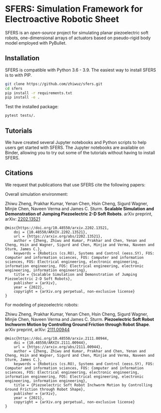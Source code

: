 # SFERS: Simulation Framework for Electroactive Robotic Sheet
SFERS is an *open-source* project for simulating planar piezoelectric soft robots, one-dimensional arrays of actuators based on pseudo-rigid body model employed with PyBullet.
## Installation
SFERS is compatible with Python 3.6 - 3.9. The easiest way to install SFERS is to with PIP. 
```bash
git clone https://github.com/zhiwuz/sfers.git
cd sfers
pip install -r requirements.txt
pip install -e .
```
Test the installed package:
```bash
pytest tests/.
```
## Tutorials
We have created several Jupyter notebooks and Python scripts to help users get started with SFERS. The Jupyter notebooks are available on Binder, allowing you to try out some of the tutorials without having to install SFERS.

## Citations
We request that publications that use SFERS cite the following papers:

Overall simulation environment:

Zhiwu Zheng, Prakhar Kumar, Yenan Chen, Hsin Cheng, Sigurd Wagner, Minjie Chen, Naveen Verma and James C. Sturm. <strong>Scalable Simulation and Demonstration of Jumping Piezoelectric 2-D Soft Robots</strong>. arXiv preprint, arXiv: [2202.13521](https://arxiv.org/abs/2202.13521)

```
@misc{https://doi.org/10.48550/arxiv.2202.13521,
    doi = {10.48550/ARXIV.2202.13521},
    url = {https://arxiv.org/abs/2202.13521},
    author = {Zheng, Zhiwu and Kumar, Prakhar and Chen, Yenan and Cheng, Hsin and Wagner, Sigurd and Chen, Minjie and Verma, Naveen and Sturm, James C.},
    keywords = {Robotics (cs.RO), Systems and Control (eess.SY), FOS: Computer and information sciences, FOS: Computer and information sciences, FOS: Electrical engineering, electronic engineering, information engineering, FOS: Electrical engineering, electronic engineering, information engineering},
    title = {Scalable Simulation and Demonstration of Jumping Piezoelectric 2-D Soft Robots},
    publisher = {arXiv},
    year = {2022},
    copyright = {arXiv.org perpetual, non-exclusive license}
}
```

For modeling of piezoelectric robots:

Zhiwu Zheng, Prakhar Kumar, Yenan Chen, Hsin Cheng, Sigurd Wagner, Minjie Chen, Naveen Verma and James C. Sturm. <strong>Piezoelectric Soft Robot Inchworm Motion by Controlling Ground Friction through Robot Shape</strong>. arXiv preprint, arXiv: [2111.00944](https://arxiv.org/abs/2111.00944)
```
@misc{https://doi.org/10.48550/arxiv.2111.00944,
    doi = {10.48550/ARXIV.2111.00944},
    url = {https://arxiv.org/abs/2111.00944},
    author = {Zheng, Zhiwu and Kumar, Prakhar and Chen, Yenan and Cheng, Hsin and Wagner, Sigurd and Chen, Minjie and Verma, Naveen and Sturm, James C.},
    keywords = {Robotics (cs.RO), Systems and Control (eess.SY), FOS: Computer and information sciences, FOS: Computer and information sciences, FOS: Electrical engineering, electronic engineering, information engineering, FOS: Electrical engineering, electronic engineering, information engineering},
    title = {Piezoelectric Soft Robot Inchworm Motion by Controlling Ground Friction through Robot Shape},
    publisher = {arXiv},
    year = {2021},
    copyright = {arXiv.org perpetual, non-exclusive license}
}
```
